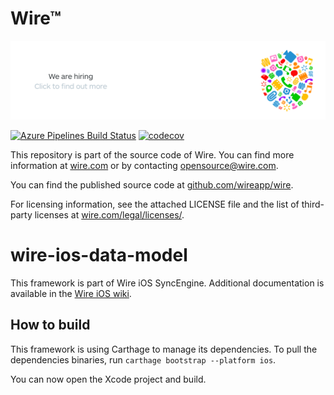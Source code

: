 # Wire™
[![Wire logo](https://github.com/wireapp/wire/blob/master/assets/header-small.png?raw=true)](https://wire.com/jobs/)

[![Azure Pipelines Build Status](https://dev.azure.com/wireswiss/Wire%20iOS/_apis/build/status/Frameworks/wire-ios-data-model?branchName=develop)](https://dev.azure.com/wireswiss/Wire%20iOS/_build/latest?definitionId=28&branchName=develop) [![codecov](https://codecov.io/gh/wireapp/wire-ios-data-model/branch/develop/graph/badge.svg)](https://codecov.io/gh/wireapp/wire-ios-data-model)

This repository is part of the source code of Wire. You can find more information at [wire.com](https://wire.com) or by contacting opensource@wire.com.

You can find the published source code at [github.com/wireapp/wire](https://github.com/wireapp/wire).

For licensing information, see the attached LICENSE file and the list of third-party licenses at [wire.com/legal/licenses/](https://wire.com/legal/licenses/).

# wire-ios-data-model

This framework is part of Wire iOS SyncEngine. Additional documentation is available in the [Wire iOS wiki](https://github.com/wireapp/wire-ios/wiki).

## How to build

This framework is using Carthage to manage its dependencies. To pull the dependencies binaries, run `carthage bootstrap --platform ios`.

You can now open the Xcode project and build.
